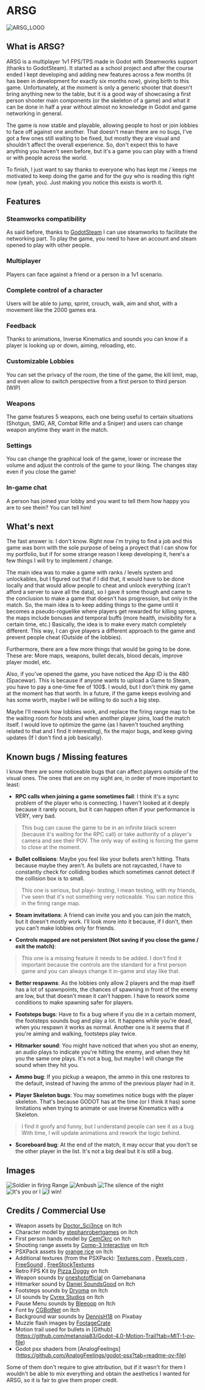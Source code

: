 # ARSG

![ARSG_LOGO](./arsg_logotitle.png)

## What is ARSG?
ARSG is a multiplayer 1v1 FPS/TPS made in Godot with Steamworks support (thanks to GodotSteam). It started as a school project and after the 
course ended I kept developing and adding new features across a few months (it has been in development for exactly six months now), giving birth to this game. Unfortunately, at the moment 
is only a generic shooter that doesn't bring anything new to the table, but it is a good way of showcasing a first person shooter 
main components (or the skeleton of a game) and what it can be done in half a year without almost no knowledge in Godot and game networking in general. 

The game is now stable and playable, allowing people to host or join lobbies to face off against one another. That doesn't mean there are no bugs, 
I've got a few ones still waiting to be fixed, but mostly they are visual and shouldn't affect the overall experience. So, don't expect this to have 
anything you haven't seen before, but it's a game you can play with a friend or with people across the world.

To finish, I just want to say thanks to everyone who has kept me / keeps me motivated to keep doing the game and for the guy who is reading this right now (yeah, you). Just making you notice this exists is worth it.

## Features

### Steamworks compatibility
As said before, thanks to [GodotSteam](https://godotsteam.com/) I can use steamworks to facilitate the networking part. To play the game, you need to have an account and steam opened to play with other people. 

### Multiplayer
Players can face against a friend or a person in a 1v1 scenario.

### Complete control of a character
Users will be able to jump, sprint, crouch, walk, aim and shot, with a movement like the 2000 games era.

### Feedback
Thanks to animations, Inverse Kinematics and sounds you can know if a player is looking up or down, aiming, reloading, etc.

### Customizable Lobbies
You can set the privacy of the room, the time of the game, the kill limit, map, and even allow to switch perspective from a first person to third person (WIP)

### Weapons
The game features 5 weapons, each one being useful to certain situations (Shotgun, SMG, AR, Combat Rifle and a Sniper) and users can change weapon anytime they want in the match.

### Settings
You can change the graphical look of the game, lower or increase the volume and adjust the controls of the game to your liking. The changes stay even if you close the game!

### In-game chat
A person has joined your lobby and you want to tell them how happy you are to see them? You can tell him!


## What's next

The fast answer is: I don't know. Right now i'm trying to find a job and this game was born with the sole purpose of being a proyect that I can show for my portfolio, but if for some strange reason I keep developing it, here's a few things I will try to implement / change.

The main idea was to make a game with ranks / levels system and unlockables, but I figured out that if I did that, it would have to be done locally and that would allow people to
cheat and unlock everything (can't afford a server to save all the data), so I gave it some though and came to the conclusion to make a game that doesn't has progression, but only in the match.
So, the main idea is to keep adding things to the game until it becomes a pseudo-roguelike where players get rewarded for killing sprees, the maps include bonuses and temporal buffs 
(more health, invisibility for a certain time, etc.)
Basically, the idea is to make every match completely different. This way, I can give players a different approach to the game and prevent people cheat (Outside of the lobbies).

Furthermore, there are a few more things that would be going to be done. These are: More maps, weapons, bullet decals, blood decals, improve player model, etc.

Also, if you've opened the game, you have noticed the App ID is the 480 (Spacewar). This is because if anyone wants to upload a Game to Steam, you have to pay a one-time fee of 100$. I would, but I don't think my game at the moment has that worth.
In a future, if the game keeps evolving and has some worth, maybe I will be willing to do such a big step.

Maybe I'll rework how lobbies work, and replace the firing range map to be the waiting room for hosts and when another player joins, load the match itself. 
I would love to optimize the game (as I haven't touched anything related to that and I find it interesting), fix the major bugs, and keep giving updates (If I don't find a job basically).

## Known bugs / Missing features

I know there are some noticeable bugs that can affect players outside of the visual ones. The ones that are on my sight are, in order of more important to least:

- **RPC calls when joining a game sometimes fail**: I think it's a sync problem of the player who is connecting. I haven't looked at it deeply because it rarely occurs, but it can happen often if your performance is VERY, very bad.
> This bug can cause the game to be in an infinite black screen (because it's waiting for the RPC call) or take authority of a player's camera and see their POV. The only way of exiting is forcing the game to close at the moment.

- **Bullet collisions**: Maybe you feel like your bullets aren't hitting. Thats because maybe they aren't. As bullets are not raycasted, I have to constantly check for colliding bodies which sometimes cannot detect if the collision box is to small. 
> This one is serious, but playi- *testing*, I mean testing, with my friends, I've seen that it's not something very noticeable. You can notice this in the firing range map.

- **Steam invitations**: A friend can invite you and you can join the match, but it doesn't mostly work. I'll look more into it because, if I don't, then you can't make lobbies only for friends.

- **Controls mapped are not persistent (Not saving if you close the game / exit the match)**: 
 > This one is a missing feature it needs to be added. I don't find it important because the controls are the standard for a first person game and you can always change it in-game and stay like that.

- **Better respawns**: As the lobbies only allow 2 players and the map itself has a lot of spawnpoints, the chances of spawning in front of the enemy are low, but that doesn't mean it can't happen. I have to rework some 
conditions to make spawning safer for players.

- **Footsteps bugs**: Have to fix a bug where if you die in a certain moment, the footsteps sounds bug and play a lot. It happens while you're dead, when you respawn it works as normal. Another one is it seems that if you're aiming and walking, footsteps play twice.

- **Hitmarker sound**: You might have noticed that when you shot an enemy, an audio plays to indicate you're hitting the enemy, and when they hit you the same one plays. It's not a bug, but maybe I will change the sound when they hit you.

- **Ammo bug**: If you pickup a weapon, the ammo in this one restores to the default, instead of having the ammo of the previous player had in it.

- **Player Skeleton bugs**: You may sometimes notice bugs with the player skeleton. That's because GODOT has at the time (or I think it has) some limitations when trying to animate or use Inverse Kinematics with a Skeleton.
> I find it goofy and funny, but I understand people can see it as a bug. With time, I will update animations and rework the logic behind.

- **Scoreboard bug**: At the end of the match, it may occur that you don't se the other player in the list. It's not a big deal but it is still a bug.

## Images
![Soldier in firing Range](./Images/ARSG_Photo1.PNG)
![Ambush](./Images/ARSG_Photo2.PNG)
![The silence of the night](./Images/ARSG_Photo3FPS.PNG)
![It's you or I](./Images/ARSG_Photo4FPS.PNG)
![I win!](./Images/ARSG_Photo5FPS.png)

## Credits / Commercial Use

 - Weapon assets by [Doctor_Sci3nce](https://doctor-sci3nce.itch.io/) on Itch
 - Character model by [stephanrobertgames](https://stephrobertgames.itch.io/german-police-officer-set) on Itch 
 - First person hands model by [CemCkrc](https://cemckrc.itch.io/fps-arms-psx-style) on Itch 
 - Shooting range assets by [Comp-3 Interactive](https://comp3interactive.itch.io/modular-psx-shooting-range-kit) on Itch 
 - PSXPack assets by [orange rice](https://orange-rice.itch.io/psxpack) on Itch 
 - Additional textures (from the PSXPack): [Textures.com](https://www.textures.com/) , [Pexels.com](https://www.pexels.com/es-es/) , [FreeSound](https://freesound.org/) , [FreeStockTextures](https://freestocktextures.com/)
 - Retro FPS Kit by [Pizza Doggy](https://pizzadoggy.itch.io/modular-retro-fps-kit) on Itch 
 - Weapon sounds by [oneshotofficial](https://gamebanana.com/members/1951232) on Gamebanana 
 - Hitmarker sound by [Daniel SoundsGood](https://danielsoundsgood.itch.io/free-deadly-kombat-sound-effects) on Itch 
 - Footsteps sounds by [Dryoma](https://dryoma.itch.io/footsteps-sounds) on Itch 
 - UI sounds by [Cyrex Studios](https://cyrex-studios.itch.io/universal-ui-soundpack) on Itch 
 - Pause Menu sounds by [Bleeoop](https://bleeoop.itch.io/interface-bleeps) on Itch 
 - Font by [CGBotNet](https://ggbot.itch.io/fortzilla-font) on Itch 
 - Background war sounds by [DennisH18](https://pixabay.com/es/sound-effects/modern-war-129016/) on Pixabay 
 - Muzzle flash images by [FootageCrate](https://footagecrate.com/video-effects/footagecrate-muzzleflash-5starquarter) 
 - Motion trail used for bullets in [Github] (https://github.com/metanoia83/Godot-4.0-Motion-Trail?tab=MIT-1-ov-file)
 - Godot psx shaders from [AnalogFeelings] (https://github.com/AnalogFeelings/godot-psx?tab=readme-ov-file) 
 
 
Some of them don't require to give attribution, but if it wasn't for them I wouldn't be able to mix everything and obtain the aesthetics I wanted for ARSG, so it is fair to give them proper credit.
